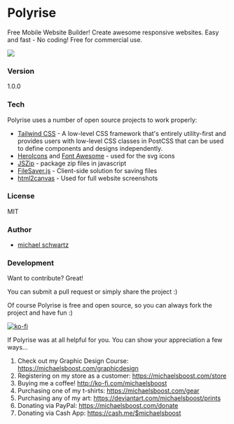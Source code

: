 # Polyrise
Free Mobile Website Builder! Create awesome responsive websites. Easy and fast - No coding! Free for commercial use.

![](https://raw.githubusercontent.com/michaelsboost/Polyrise/gh-pages/img/header.png)

### Version
1.0.0

### Tech

Polyrise uses a number of open source projects to work properly:

* [Tailwind CSS](https://tailwindcss.com/) - A low-level CSS framework that's entirely utility-first and provides users with low-level CSS classes in PostCSS that can be used to define components and designs independently.
* [HeroIcons](https://heroicons.com/) and [Font Awesome](https://fontawesome.com/) - used for the svg icons
* [JSZip](https://stuk.github.io/jszip/) - package zip files in javascript
* [FileSaver.js](https://github.com/eligrey/FileSaver.js/) - Client-side solution for saving files
* [html2canvas](https://html2canvas.hertzen.com/) - Used for full website screenshots

### License
MIT

### Author

- [michael schwartz](https://michaelsboost.github.io/)

### Development

Want to contribute? Great!  

You can submit a pull request or simply share the project :)  

Of course Polyrise is free and open source, so you can always fork the project and have fun :)  

[![ko-fi](https://az743702.vo.msecnd.net/cdn/kofi2.png?v=0)](https://ko-fi.com/michaelsboost)  

If Polyrise was at all helpful for you. You can show your appreciation a few ways...  

1) Check out my Graphic Design Course: https://michaelsboost.com/graphicdesign  
2) Registering on my store as a customer: https://michaelsboost.com/store  
3) Buying me a coffee! http://ko-fi.com/michaelsboost  
4) Purchasing one of my t-shirts: https://michaelsboost.com/gear  
5) Purchasing any of my art: https://deviantart.com/michaelsboost/prints  
6) Donating via PayPal: https://michaelsboost.com/donate  
7) Donating via Cash App: https://cash.me/$michaelsboost  
